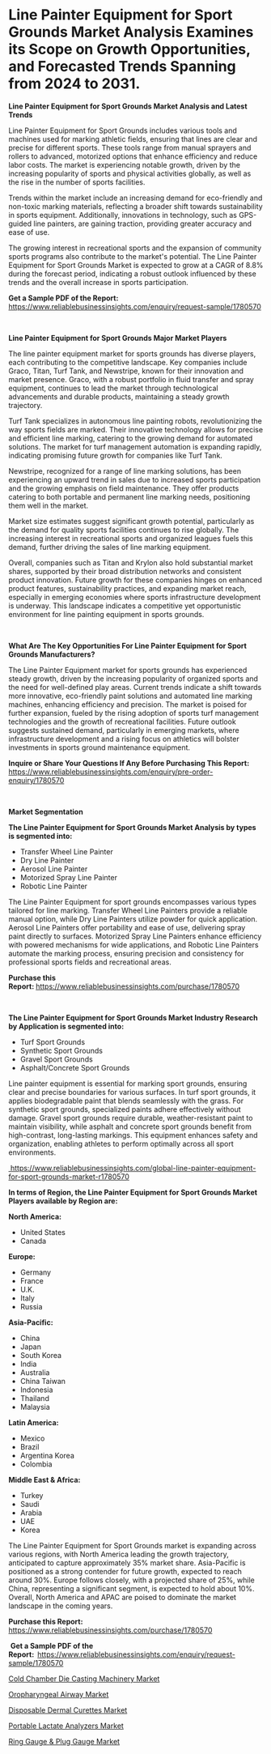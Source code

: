 <p><h1>Line Painter Equipment for Sport Grounds Market Analysis Examines its Scope on Growth Opportunities, and Forecasted Trends Spanning from 2024 to 2031.</h1></p><p><strong>Line Painter Equipment for Sport Grounds Market Analysis and Latest Trends</strong></p>
<p><p>Line Painter Equipment for Sport Grounds includes various tools and machines used for marking athletic fields, ensuring that lines are clear and precise for different sports. These tools range from manual sprayers and rollers to advanced, motorized options that enhance efficiency and reduce labor costs. The market is experiencing notable growth, driven by the increasing popularity of sports and physical activities globally, as well as the rise in the number of sports facilities. </p><p>Trends within the market include an increasing demand for eco-friendly and non-toxic marking materials, reflecting a broader shift towards sustainability in sports equipment. Additionally, innovations in technology, such as GPS-guided line painters, are gaining traction, providing greater accuracy and ease of use. </p><p>The growing interest in recreational sports and the expansion of community sports programs also contribute to the market's potential. The Line Painter Equipment for Sport Grounds Market is expected to grow at a CAGR of 8.8% during the forecast period, indicating a robust outlook influenced by these trends and the overall increase in sports participation.</p></p>
<p><strong>Get a Sample PDF of the Report:&nbsp;</strong> <a href="https://www.reliablebusinessinsights.com/enquiry/request-sample/1780570?utm_campaign=1091&utm_medium=2&utm_source=Github&utm_content=ia&utm_term=19122024&utm_id=line-painter-equipment-for-sport-grounds">https://www.reliablebusinessinsights.com/enquiry/request-sample/1780570</a></p>
<p>&nbsp;</p>
<p><strong>Line Painter Equipment for Sport Grounds Major Market Players</strong></p>
<p><p>The line painter equipment market for sports grounds has diverse players, each contributing to the competitive landscape. Key companies include Graco, Titan, Turf Tank, and Newstripe, known for their innovation and market presence. Graco, with a robust portfolio in fluid transfer and spray equipment, continues to lead the market through technological advancements and durable products, maintaining a steady growth trajectory.</p><p>Turf Tank specializes in autonomous line painting robots, revolutionizing the way sports fields are marked. Their innovative technology allows for precise and efficient line marking, catering to the growing demand for automated solutions. The market for turf management automation is expanding rapidly, indicating promising future growth for companies like Turf Tank.</p><p>Newstripe, recognized for a range of line marking solutions, has been experiencing an upward trend in sales due to increased sports participation and the growing emphasis on field maintenance. They offer products catering to both portable and permanent line marking needs, positioning them well in the market.</p><p>Market size estimates suggest significant growth potential, particularly as the demand for quality sports facilities continues to rise globally. The increasing interest in recreational sports and organized leagues fuels this demand, further driving the sales of line marking equipment.</p><p>Overall, companies such as Titan and Krylon also hold substantial market shares, supported by their broad distribution networks and consistent product innovation. Future growth for these companies hinges on enhanced product features, sustainability practices, and expanding market reach, especially in emerging economies where sports infrastructure development is underway. This landscape indicates a competitive yet opportunistic environment for line painting equipment in sports grounds.</p></p>
<p>&nbsp;</p>
<p><strong>What Are The Key Opportunities For Line Painter Equipment for Sport Grounds Manufacturers?</strong></p>
<p><p>The Line Painter Equipment market for sports grounds has experienced steady growth, driven by the increasing popularity of organized sports and the need for well-defined play areas. Current trends indicate a shift towards more innovative, eco-friendly paint solutions and automated line marking machines, enhancing efficiency and precision. The market is poised for further expansion, fueled by the rising adoption of sports turf management technologies and the growth of recreational facilities. Future outlook suggests sustained demand, particularly in emerging markets, where infrastructure development and a rising focus on athletics will bolster investments in sports ground maintenance equipment.</p></p>
<p><strong>Inquire or Share Your Questions If Any Before Purchasing This Report:</strong> <a href="https://www.reliablebusinessinsights.com/enquiry/pre-order-enquiry/1780570?utm_campaign=1091&utm_medium=2&utm_source=Github&utm_content=ia&utm_term=19122024&utm_id=line-painter-equipment-for-sport-grounds">https://www.reliablebusinessinsights.com/enquiry/pre-order-enquiry/1780570</a></p>
<p>&nbsp;</p>
<p><strong>Market Segmentation</strong></p>
<p><strong>The Line Painter Equipment for Sport Grounds Market Analysis by types is segmented into:</strong></p>
<p><ul><li>Transfer Wheel Line Painter</li><li>Dry Line Painter</li><li>Aerosol Line Painter</li><li>Motorized Spray Line Painter</li><li>Robotic Line Painter</li></ul></p>
<p><p>The Line Painter Equipment for sport grounds encompasses various types tailored for line marking. Transfer Wheel Line Painters provide a reliable manual option, while Dry Line Painters utilize powder for quick application. Aerosol Line Painters offer portability and ease of use, delivering spray paint directly to surfaces. Motorized Spray Line Painters enhance efficiency with powered mechanisms for wide applications, and Robotic Line Painters automate the marking process, ensuring precision and consistency for professional sports fields and recreational areas.</p></p>
<p><strong>Purchase this Report:&nbsp;</strong><a href="https://www.reliablebusinessinsights.com/purchase/1780570?utm_campaign=1091&utm_medium=2&utm_source=Github&utm_content=ia&utm_term=19122024&utm_id=line-painter-equipment-for-sport-grounds">https://www.reliablebusinessinsights.com/purchase/1780570</a></p>
<p>&nbsp;</p>
<p><strong>The Line Painter Equipment for Sport Grounds Market Industry Research by Application is segmented into:</strong></p>
<p><ul><li>Turf Sport Grounds</li><li>Synthetic Sport Grounds</li><li>Gravel Sport Grounds</li><li>Asphalt/Concrete Sport Grounds</li></ul></p>
<p><p>Line painter equipment is essential for marking sport grounds, ensuring clear and precise boundaries for various surfaces. In turf sport grounds, it applies biodegradable paint that blends seamlessly with the grass. For synthetic sport grounds, specialized paints adhere effectively without damage. Gravel sport grounds require durable, weather-resistant paint to maintain visibility, while asphalt and concrete sport grounds benefit from high-contrast, long-lasting markings. This equipment enhances safety and organization, enabling athletes to perform optimally across all sport environments.</p></p>
<p><a href="https://www.reliablebusinessinsights.com/global-line-painter-equipment-for-sport-grounds-market-r1780570?utm_campaign=1091&utm_medium=2&utm_source=Github&utm_content=ia&utm_term=19122024&utm_id=line-painter-equipment-for-sport-grounds">&nbsp;https://www.reliablebusinessinsights.com/global-line-painter-equipment-for-sport-grounds-market-r1780570</a></p>
<p><strong>In terms of Region, the Line Painter Equipment for Sport Grounds Market Players available by Region are:</strong></p>
<p>
    <p> <strong> North America: </strong>
        <ul>
            <li>United States</li>
            <li>Canada</li>
        </ul>
        </p> 
    <p> <strong> Europe: </strong>
        <ul>
            <li>Germany</li>
            <li>France</li>
            <li>U.K.</li>
            <li>Italy</li>
            <li>Russia</li>
        </ul>
        </p> 
    <p> <strong> Asia-Pacific: </strong>
        <ul>
            <li>China</li>
            <li>Japan</li>
            <li>South Korea</li>
            <li>India</li>
            <li>Australia</li>
            <li>China Taiwan</li>
            <li>Indonesia</li>
            <li>Thailand</li>
            <li>Malaysia</li>
        </ul>
        </p> 
    <p> <strong> Latin America: </strong>
        <ul>
            <li>Mexico</li>
            <li>Brazil</li>
            <li>Argentina Korea</li>
            <li>Colombia</li>
        </ul>
        </p> 
    <p> <strong> Middle East & Africa: </strong>
        <ul>
            <li>Turkey</li>
            <li>Saudi</li>
            <li>Arabia</li>
            <li>UAE</li>
            <li>Korea</li>
        </ul>
    </p>
    </p>
<p><p>The Line Painter Equipment for Sport Grounds market is expanding across various regions, with North America leading the growth trajectory, anticipated to capture approximately 35% market share. Asia-Pacific is positioned as a strong contender for future growth, expected to reach around 30%. Europe follows closely, with a projected share of 25%, while China, representing a significant segment, is expected to hold about 10%. Overall, North America and APAC are poised to dominate the market landscape in the coming years.</p></p>
<p><strong>Purchase this Report: </strong><a href="https://www.reliablebusinessinsights.com/purchase/1780570?utm_campaign=1091&utm_medium=2&utm_source=Github&utm_content=ia&utm_term=19122024&utm_id=line-painter-equipment-for-sport-grounds">https://www.reliablebusinessinsights.com/purchase/1780570</a></p>
<p>&nbsp;<strong>Get a Sample PDF of the Report:&nbsp;&nbsp;</strong><a href="https://www.reliablebusinessinsights.com/enquiry/request-sample/1780570?utm_campaign=1091&utm_medium=2&utm_source=Github&utm_content=ia&utm_term=19122024&utm_id=line-painter-equipment-for-sport-grounds">https://www.reliablebusinessinsights.com/enquiry/request-sample/1780570</a></p>
<p><strong></strong></p>
<p><p><a href="https://github.com/seanmcma708/Market-Research-Report-List-1/blob/main/cold-chamber-die-casting-machinery-market.md?utm_campaign=1091&utm_medium=2&utm_source=Github&utm_content=ia&utm_term=19122024&utm_id=line-painter-equipment-for-sport-grounds">Cold Chamber Die Casting Machinery Market</a></p><p><a href="https://www.linkedin.com/pulse/oropharyngeal-airway-market-outlook-forecast-from-2024-2031-lmjgf?utm_campaign=1091&utm_medium=2&utm_source=Github&utm_content=ia&utm_term=19122024&utm_id=line-painter-equipment-for-sport-grounds">Oropharyngeal Airway Market</a></p><p><a href="https://www.linkedin.com/pulse/key-metrics-disposable-dermal-curettes-market-report-size-5wllf?utm_campaign=1091&utm_medium=2&utm_source=Github&utm_content=ia&utm_term=19122024&utm_id=line-painter-equipment-for-sport-grounds">Disposable Dermal Curettes Market</a></p><p><a href="https://www.linkedin.com/pulse/67-cagr-forecast-theportable-lactate-analyzers-market-from-fraof?utm_campaign=1091&utm_medium=2&utm_source=Github&utm_content=ia&utm_term=19122024&utm_id=line-painter-equipment-for-sport-grounds">Portable Lactate Analyzers Market</a></p><p><a href="https://github.com/edacruz6/Market-Research-Report-List-1/blob/main/ring-gauge-plug-gauge-market.md?utm_campaign=1091&utm_medium=2&utm_source=Github&utm_content=ia&utm_term=19122024&utm_id=line-painter-equipment-for-sport-grounds">Ring Gauge & Plug Gauge Market</a></p></p>